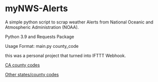 # myNWS-Alerts
A simple python script to scrap weather Alerts from National Oceanic and Atmospheric Administration (NOAA).

Python 3.9 and Requests Package

Usage Format: main.py county_code

this was a personal project that turned into IFTTT Webhook.

[CA county codes](https://alerts.weather.gov/cap/ca.php?x=3)

[Other states/county codes](https://alerts.weather.gov/)

